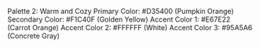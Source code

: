 Palette 2: Warm and Cozy
Primary Color: #D35400 (Pumpkin Orange)
Secondary Color: #F1C40F (Golden Yellow)
Accent Color 1: #E67E22 (Carrot Orange)
Accent Color 2: #FFFFFF (White)
Accent Color 3: #95A5A6 (Concrete Gray)